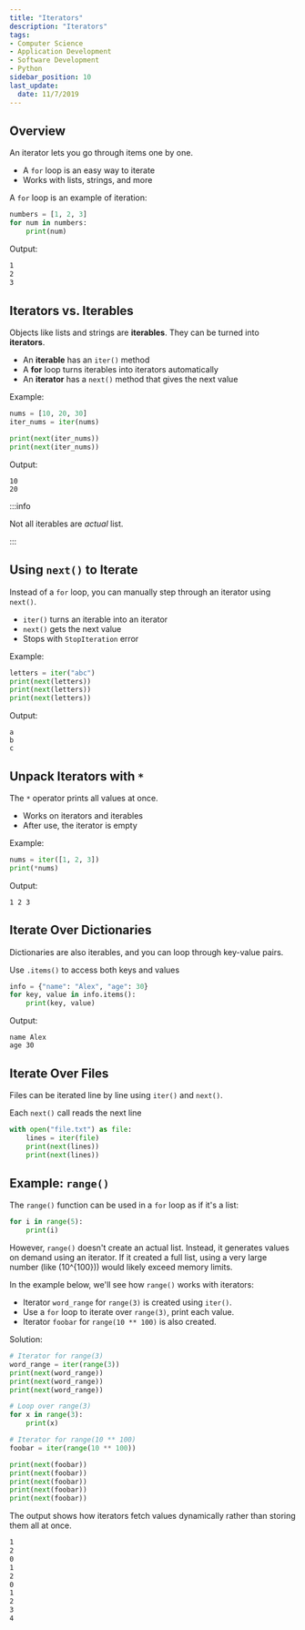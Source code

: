 ```yaml
---
title: "Iterators"
description: "Iterators"
tags: 
- Computer Science
- Application Development
- Software Development
- Python
sidebar_position: 10
last_update:
  date: 11/7/2019
---
```



## Overview  

An iterator lets you go through items one by one.  

- A `for` loop is an easy way to iterate  
- Works with lists, strings, and more  

A `for` loop is an example of iteration:  

```python
numbers = [1, 2, 3]  
for num in numbers:  
    print(num)
```  

Output:  

```bash
1  
2  
3  
```

## Iterators vs. Iterables  

Objects like lists and strings are **iterables**. They can be turned into **iterators**.  

- An **iterable** has an `iter()` method  
- A **for** loop turns iterables into iterators automatically  
- An **iterator** has a `next()` method that gives the next value  

Example: 

```python
nums = [10, 20, 30]  
iter_nums = iter(nums)  

print(next(iter_nums))  
print(next(iter_nums))  
```

Output:

```
10  
20  
```

:::info 

Not all iterables are *actual* list.

:::

## Using `next()` to Iterate  

Instead of a `for` loop, you can manually step through an iterator using `next()`.  

- `iter()` turns an iterable into an iterator  
- `next()` gets the next value  
- Stops with `StopIteration` error  

Example: 

```python
letters = iter("abc")  
print(next(letters))  
print(next(letters))  
print(next(letters))  
```

Output:

```
a  
b  
c  
```

## Unpack Iterators with `*`

The `*` operator prints all values at once.  

- Works on iterators and iterables  
- After use, the iterator is empty  

Example:

```python
nums = iter([1, 2, 3])  
print(*nums)  
```

Output:

```
1 2 3  
```

## Iterate Over Dictionaries  

Dictionaries are also iterables, and you can loop through key-value pairs.  

Use `.items()` to access both keys and values  

```python
info = {"name": "Alex", "age": 30}  
for key, value in info.items():  
    print(key, value)  
```

Output:

```
name Alex  
age 30  
```

## Iterate Over Files  

Files can be iterated line by line using `iter()` and `next()`.  

Each `next()` call reads the next line  

```python
with open("file.txt") as file:  
    lines = iter(file)  
    print(next(lines))  
    print(next(lines))  
```

## Example: `range()`  

The `range()` function can be used in a `for` loop as if it's a list:  

```python
for i in range(5):
    print(i)
```

However, `range()` doesn't create an actual list. Instead, it generates values on demand using an iterator. If it created a full list, using a very large number (like \(10^{100}\)) would likely exceed memory limits.  

In the example below, we'll see how `range()` works with iterators:  

- Iterator `word_range` for `range(3)` is created using `iter()`.  
- Use a `for` loop to iterate over `range(3)`, print each value.  
- Iterator `foobar` for `range(10 ** 100)` is also created.

Solution:

```python
# Iterator for range(3)
word_range = iter(range(3))
print(next(word_range))
print(next(word_range))
print(next(word_range))

# Loop over range(3)
for x in range(3):
    print(x)

# Iterator for range(10 ** 100)
foobar = iter(range(10 ** 100))

print(next(foobar))
print(next(foobar))
print(next(foobar))
print(next(foobar))
print(next(foobar))
```

The output shows how iterators fetch values dynamically rather than storing them all at once. 

```bash
1
2
0
1
2
0
1
2
3
4
```  

